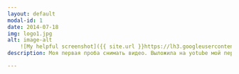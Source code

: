 ```yaml
---
layout: default
modal-id: 1
date: 2014-07-18
img: logo1.jpg
alt: image-alt
    ![My helpful screenshot]({{ site.url }}https://lh3.googleusercontent.com/hbhls8XPBJUzy3qyDYTTAjttoHwGl0npZrVm5saQxEwBkiEXXdgldP3a0pkCZe9ctsugvWLYpNW7INt4oYXJsF7dA0rEYaNgt1DIfsQYNVU_-c8xZPbK1A01HV3ikubJhKW4F67b9eTUwM1lFUL9GNHw47v7JIbSPEPVD7w3ITLSMm4HFgtoAYt2xZBO3YOa7yx-d6C5n1o0Sk2fbOIWo1DvviK0TkCtGNpsTu_RVeH9Wi_w_eyVY1AEMSk-L7s1DcZ1-DGGo2HUxQNjjiaA0vtza42Y_lvRGPpeSjB2mfjUfBIrbIctNFGe7O_jkfjg3SMiwLp9tRxwPBP8TWlhtVCFoQZxbHeBL3t90hQC49RJecFM6NM7CjsAz1KjYWs3p-XVPUGb88O4Sf3WU6-TAokMAjCHbnCXwXuo_iR4uiXG3rfE86eWHVfDdwy2zl768MkXWV8QlihZQw4eb7pNnusc0WR8Gi2KkyPJDprFzJD5_AjYLTVk_QgXjQ2LxnG3PBMI9SMH7_28e5THw_-9dC6szildnkqWDdQhNkAs-b1SlSudKuMSvgj6NPqh8FuCpaoUQ07DtMjKFYQnKAmQ73DgfB7JyStBHcS5JydOTC0uk8Xg3CR-fQhA2y_OkvemIALOw6bhQmCECfiY_9GdHBNhkMekAPw=w1638-h921-no)
description: Моя первая проба снимать видео. Выложила на yotube мой первый ролик <a href="https://www.youtube.com/watch?v=3O6iFoqpNxE">Посмотреть</a>.

---
```

